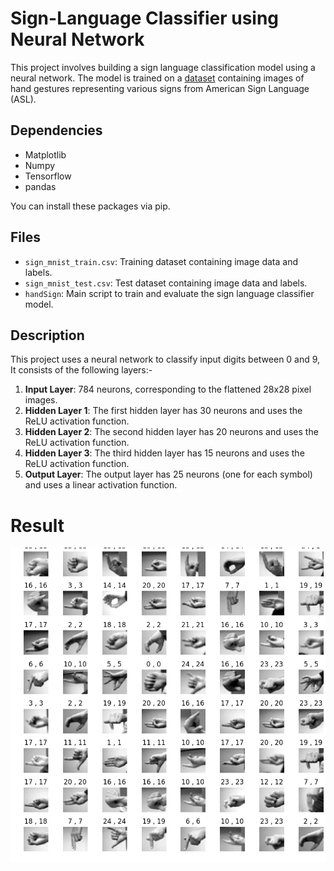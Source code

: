 # Sign-Language Classifier using Neural Network
This project involves building a sign language classification model using a neural network. The model is trained on a [dataset](https://www.kaggle.com/datasets/datamunge/sign-language-mnist) containing images of hand gestures representing various signs from American Sign Language (ASL).
## Dependencies
<ul><li>Matplotlib</li>
<li>Numpy</li>
<li>Tensorflow</li>
  <li>pandas</li>
</ul>
You can install these packages via pip.

## Files
-   `sign_mnist_train.csv`: Training dataset containing image data and labels.
-   `sign_mnist_test.csv`: Test dataset containing image data and labels.
-   `handSign`: Main script to train and evaluate the sign language classifier model.

## Description
This project uses a neural network to classify input digits between 0 and 9, It consists of the following layers:-
1. **Input Layer**:  784 neurons, corresponding to the flattened 28x28 pixel images.
2. **Hidden Layer 1**: The first hidden layer has 30 neurons and uses the ReLU activation function.
3.  **Hidden Layer 2**: The second hidden layer has 20 neurons and uses the ReLU activation function.
4. **Hidden Layer 3**: The third hidden layer has 15 neurons and uses the ReLU activation function.
5. **Output Layer**: The output layer has 25 neurons (one for each symbol) and uses a linear activation function. 

# Result
<img src="/img/Pred.png" />


